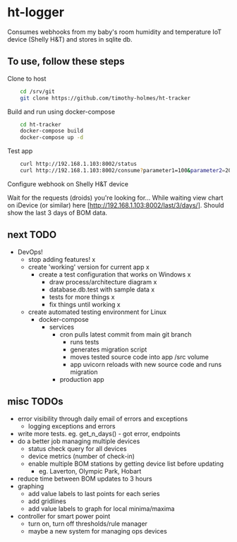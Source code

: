 # ht-logger

Consumes webhooks from my baby's room humidity and temperature IoT device (Shelly H&amp;T) and stores in sqlite db.

## To use, follow these steps

Clone to host

```sh
    cd /srv/git
    git clone https://github.com/timothy-holmes/ht-tracker
```

Build and run using docker-compose

```sh
    cd ht-tracker
    docker-compose build
    docker-compose up -d
```

Test app

```sh
    curl http://192.168.1.103:8002/status
    curl http://192.168.1.103:8002/consume?parameter1=100&parameter2=200&parameter3=hahahaha
```

Configure webhook on Shelly H&T device

Wait for the requests (droids) you're looking for... While waiting view chart on iDevice (or similar) here [http://192.168.1.103:8002/last/3/days/]. Should show the last 3 days of BOM data.

## next TODO

- DevOps!
  - stop adding features! x
  - create 'working' version for current app x
    - create a test configuration that works on Windows x
      - draw process/architecture diagram x
      - database.db.test with sample data x
      - tests for more things x
      - fix things until working x
  - create automated testing environment for Linux
    - docker-compose
      - services
        - cron pulls latest commit from main git branch
          - runs tests
          - generates migration script
          - moves tested source code into app /src volume
          - app uvicorn reloads with new source code and runs migration
        - production app

## misc TODOs

- error visibility through daily email of errors and exceptions
  - logging exceptions and errors
- write more tests. eg. get_n_days() - got error, endpoints
- do a better job managing multiple devices
  - status check query for all devices
  - device metrics (number of check-in)
  - enable multiple BOM stations by getting device list before updating
    - eg. Laverton, Olympic Park, Hobart
- reduce time between BOM updates to 3 hours
- graphing
  - add value labels to last points for each series
  - add gridlines
  - add value labels to graph for local minima/maxima
- controller for smart power point
  - turn on, turn off thresholds/rule manager
  - maybe a new system for managing ops devices

